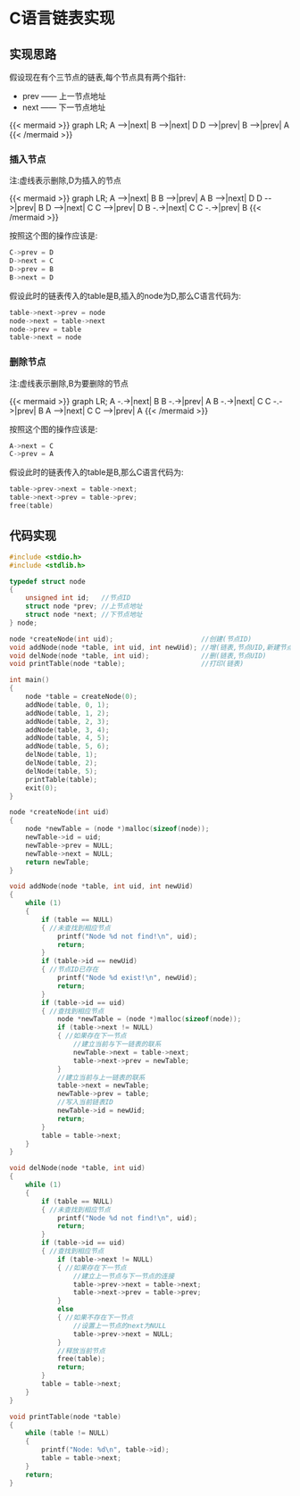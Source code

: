 # C语言链表实现


<!--more-->

## 实现思路

假设现在有个三节点的链表,每个节点具有两个指针:

+ prev —— 上一节点地址
+ next —— 下一节点地址

{{< mermaid >}}
graph LR;
    A -->|next| B -->|next| D
    D -->|prev| B -->|prev| A
{{< /mermaid >}}

### 插入节点

注:虚线表示删除,D为插入的节点

{{< mermaid >}}
graph LR;
    A -->|next| B
    B -->|prev| A
    B -->|next| D
    D -->|prev| B
    D -->|next| C
    C -->|prev| D
    B -.->|next| C
    C -.->|prev| B
{{< /mermaid >}}

按照这个图的操作应该是:

```c
C->prev = D
D->next = C
D->prev = B
B->next = D
```

假设此时的链表传入的table是B,插入的node为D,那么C语言代码为:

```c
table->next->prev = node
node->next = table->next
node->prev = table
table->next = node
```
### 删除节点

注:虚线表示删除,B为要删除的节点

{{< mermaid >}}
graph LR;
    A -.->|next| B
    B -.->|prev| A
    B -.->|next| C
    C -.->|prev| B
    A -->|next| C
    C -->|prev| A
{{< /mermaid >}}

按照这个图的操作应该是:

```c
A->next = C
C->prev = A
```

假设此时的链表传入的table是B,那么C语言代码为:

```c
table->prev->next = table->next;
table->next->prev = table->prev;
free(table)
```

## 代码实现

```c
#include <stdio.h>
#include <stdlib.h>

typedef struct node
{
    unsigned int id;   //节点ID
    struct node *prev; //上节点地址
    struct node *next; //下节点地址
} node;

node *createNode(int uid);                      //创建(节点ID)
void addNode(node *table, int uid, int newUid); //增(链表,节点UID,新建节点UID)[在UID节点后插入]
void delNode(node *table, int uid);             //删(链表,节点UID)
void printTable(node *table);                   //打印(链表)

int main()
{
    node *table = createNode(0);
    addNode(table, 0, 1);
    addNode(table, 1, 2);
    addNode(table, 2, 3);
    addNode(table, 3, 4);
    addNode(table, 4, 5);
    addNode(table, 5, 6);
    delNode(table, 1);
    delNode(table, 2);
    delNode(table, 5);
    printTable(table);
    exit(0);
}

node *createNode(int uid)
{
    node *newTable = (node *)malloc(sizeof(node));
    newTable->id = uid;
    newTable->prev = NULL;
    newTable->next = NULL;
    return newTable;
}

void addNode(node *table, int uid, int newUid)
{
    while (1)
    {
        if (table == NULL)
        { //未查找到相应节点
            printf("Node %d not find!\n", uid);
            return;
        }
        if (table->id == newUid)
        { //节点ID已存在
            printf("Node %d exist!\n", newUid);
            return;
        }
        if (table->id == uid)
        { //查找到相应节点
            node *newTable = (node *)malloc(sizeof(node));
            if (table->next != NULL)
            { //如果存在下一节点
                //建立当前与下一链表的联系
                newTable->next = table->next;
                table->next->prev = newTable;
            }
            //建立当前与上一链表的联系
            table->next = newTable;
            newTable->prev = table;
            //写入当前链表ID
            newTable->id = newUid;
            return;
        }
        table = table->next;
    }
}

void delNode(node *table, int uid)
{
    while (1)
    {
        if (table == NULL)
        { //未查找到相应节点
            printf("Node %d not find!\n", uid);
            return;
        }
        if (table->id == uid)
        { //查找到相应节点
            if (table->next != NULL)
            { //如果存在下一节点
                //建立上一节点与下一节点的连接
                table->prev->next = table->next;
                table->next->prev = table->prev;
            }
            else
            { //如果不存在下一节点
                //设置上一节点的next为NULL
                table->prev->next = NULL;
            }
            //释放当前节点
            free(table);
            return;
        }
        table = table->next;
    }
}

void printTable(node *table)
{
    while (table != NULL)
    {
        printf("Node: %d\n", table->id);
        table = table->next;
    }
    return;
}
```
